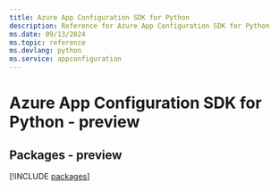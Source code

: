 ```yaml
---
title: Azure App Configuration SDK for Python
description: Reference for Azure App Configuration SDK for Python
ms.date: 09/13/2024
ms.topic: reference
ms.devlang: python
ms.service: appconfiguration
---
```

# Azure App Configuration SDK for Python - preview
## Packages - preview
[!INCLUDE [packages](app-configuration-index.md)]